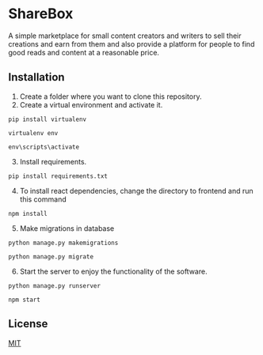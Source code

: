 # ShareBox

A simple marketplace for small content creators and writers to sell their creations and earn from them and also provide a platform for people to find good reads and content at a reasonable price.

## Installation

1. Create a folder where you want to clone this repository.
2. Create a virtual environment and activate it.
```
pip install virtualenv

```
```
virtualenv env

```
```
env\scripts\activate
```
3. Install requirements.

```
pip install requirements.txt
```
4. To install react dependencies, change the directory to frontend and run this command
```
npm install
```
5. Make migrations in database
```
python manage.py makemigrations

python manage.py migrate
```

6. Start the server to enjoy the functionality of the software.

```
python manage.py runserver
```
```
npm start
```

## License

[MIT](https://choosealicense.com/licenses/mit/)
